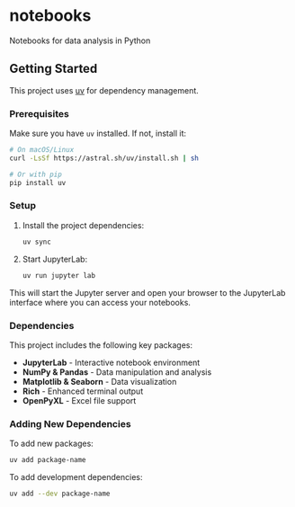 # notebooks
Notebooks for data analysis in Python

## Getting Started

This project uses [uv](https://docs.astral.sh/uv/) for dependency management.

### Prerequisites

Make sure you have `uv` installed. If not, install it:

```bash
# On macOS/Linux
curl -LsSf https://astral.sh/uv/install.sh | sh

# Or with pip
pip install uv
```

### Setup

1. Install the project dependencies:
   ```bash
   uv sync
   ```

2. Start JupyterLab:
   ```bash
   uv run jupyter lab
   ```

This will start the Jupyter server and open your browser to the JupyterLab interface where you can access your notebooks.

### Dependencies

This project includes the following key packages:
- **JupyterLab** - Interactive notebook environment
- **NumPy & Pandas** - Data manipulation and analysis
- **Matplotlib & Seaborn** - Data visualization
- **Rich** - Enhanced terminal output
- **OpenPyXL** - Excel file support

### Adding New Dependencies

To add new packages:
```bash
uv add package-name
```

To add development dependencies:
```bash
uv add --dev package-name
```
